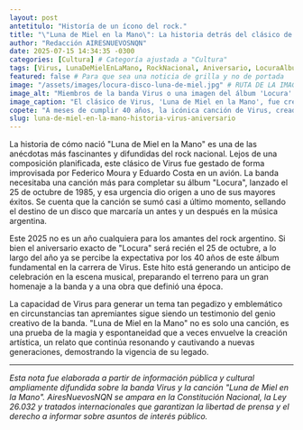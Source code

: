 ```yaml
---
layout: post
antetitulo: "Historía de un ícono del rock."
title: "\"Luna de Miel en la Mano\": La historia detrás del clásico de Virus que anticipa un aniversario de oro."
author: "Redacción AIRESNUEVOSNQN"
date: 2025-07-15 14:34:35 -0300
categories: [Cultura] # Categoría ajustada a "Cultura"
tags: [Virus, LunaDeMielEnLaMano, RockNacional, Aniversario, LocuraAlbum, MusicaArgentina, FedericoMoura, EduardoCosta]
featured: false # Para que sea una noticia de grilla y no de portada
image: "/assets/images/locura-disco-luna-de-miel.jpg" # RUTA DE LA IMAGEN (idealmente 400px x 225px o 200px x 250px vertical)
image_alt: "Miembros de la banda Virus o una imagen del álbum 'Locura'."
image_caption: "El clásico de Virus, 'Luna de Miel en la Mano', fue creado de forma improvisada en un avión."
copete: "A meses de cumplir 40 años, la icónica canción de Virus, creada en un avión para completar su álbum 'Locura', sigue siendo un fenómeno del rock argentino y es anticipo de una gran celebración que se espera para octubre."
slug: luna-de-miel-en-la-mano-historia-virus-aniversario
---
```


La historia de cómo nació "Luna de Miel en la Mano" es una de las anécdotas más fascinantes y difundidas del rock nacional. Lejos de una composición planificada, este clásico de Virus fue gestado de forma improvisada por Federico Moura y Eduardo Costa en un avión. La banda necesitaba una canción más para completar su álbum "Locura", lanzado el 25 de octubre de 1985, y esa urgencia dio origen a uno de sus mayores éxitos. Se cuenta que la canción se sumó casi a último momento, sellando el destino de un disco que marcaría un antes y un después en la música argentina.

Este 2025 no es un año cualquiera para los amantes del rock argentino. Si bien el aniversario exacto de "Locura" será recién el 25 de octubre, a lo largo del año ya se percibe la expectativa por los 40 años de este álbum fundamental en la carrera de Virus. Este hito está generando un anticipo de celebración en la escena musical, preparando el terreno para un gran homenaje a la banda y a una obra que definió una época.

La capacidad de Virus para generar un tema tan pegadizo y emblemático en circunstancias tan apremiantes sigue siendo un testimonio del genio creativo de la banda. "Luna de Miel en la Mano" no es solo una canción, es una prueba de la magia y espontaneidad que a veces envuelve la creación artística, un relato que continúa resonando y cautivando a nuevas generaciones, demostrando la vigencia de su legado.

---
*Esta nota fue elaborada a partir de información pública y cultural ampliamente difundida sobre la banda Virus y la canción "Luna de Miel en la Mano". AiresNuevosNQN se ampara en la Constitución Nacional, la Ley 26.032 y tratados internacionales que garantizan la libertad de prensa y el derecho a informar sobre asuntos de interés público.*